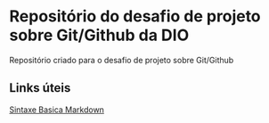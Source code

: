 # Repositório do desafio de projeto sobre Git/Github da DIO
Repositório criado para o desafio de projeto sobre Git/Github

## Links úteis
[Sintaxe Basica Markdown](https://www.markdownguide.org/)
